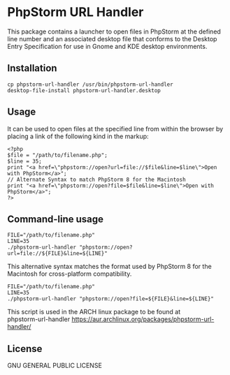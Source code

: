 # PhpStorm URL Handler

This package contains a launcher to open files in PhpStorm at the defined line
number and an associated desktop file that conforms to the Desktop Entry
Specification for use in Gnome and KDE desktop environments.

## Installation

    cp phpstorm-url-handler /usr/bin/phpstorm-url-handler
    desktop-file-install phpstorm-url-handler.desktop

## Usage

It can be used to open files at the specified line from within the browser by 
placing a link of the following kind in the markup:

    <?php
    $file = "/path/to/filename.php";
    $line = 35;
    print "<a href=\"phpstorm://open?url=file://$file&line=$line\">Open with PhpStorm</a>";
    // Alternate Syntax to match PhpStorm 8 for the Macintosh
    print "<a href=\"phpstorm://open?file=$file&line=$line\">Open with PhpStorm</a>";
    ?>

## Command-line usage

    FILE="/path/to/filename.php"
    LINE=35
    ./phpstorm-url-handler "phpstorm://open?url=file://${FILE}&line=${LINE}"


This alternative syntax matches the format used by
PhpStorm 8 for the Macintosh for cross-platform compatibility.

    FILE="/path/to/filename.php"
    LINE=35
    ./phpstorm-url-handler "phpstorm://open?file=${FILE}&line=${LINE}"

This script is used in the ARCH linux package to be found at  
phpstorm-url-handler https://aur.archlinux.org/packages/phpstorm-url-handler/

## License

GNU GENERAL PUBLIC LICENSE
